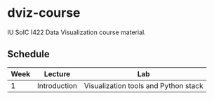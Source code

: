 # dviz-course

IU SoIC I422 Data Visualization course material. 

## Schedule

| Week | Lecture      | Lab                                  |
|------|--------------|--------------------------------------|
| 1    | Introduction | Visualization tools and Python stack |
